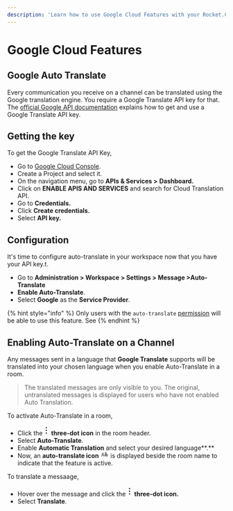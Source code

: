 ```yaml
---
description: 'Learn how to use Google Cloud Features with your Rocket.Chat server:'
---
```


# Google Cloud Features

## Google Auto Translate

Every communication you receive on a channel can be translated using the Google translation engine. You require a Google Translate API key for that. The [official Google API documentation](https://cloud.google.com/translate/pricing) explains how to get and use a Google Translate API key.

## Getting the key

To get the Google Translate API Key,&#x20;

* Go to [Google Cloud Console](http://cloud.google.com/console/).
* Create a Project and select it.
* On the navigation menu, go to **APIs & Services >** **Dashboard.**
* Click on **ENABLE APIS AND SERVICES** and search for Cloud Translation API.
* Go to **Credentials.**
* Click **Create credentials.**
* Select **API key.**

## Configuration

It's time to configure auto-translate in your workspace now that you have your API key.t.

* Go to **Administration > Workspace > Settings > Message >Auto-Translate**
* **Enable Auto-Translate**.&#x20;
* Select **Google** as the **Service Provider**.

{% hint style="info" %}
Only users with the `auto-translate` [permission](../../../use-rocket.chat/workspace-administration/permissions.md) will be able to use this feature. See
{% endhint %}

## Enabling Auto-Translate on a Channel

Any messages sent in a language that **Google Translate** supports will be translated into your chosen language when you enable Auto-Translate in a room.

> The translated messages are only visible to you. The original, untranslated messages is displayed for users who have not enabled Auto Translation.

To activate Auto-Translate in a room,

* Click the ![](../../../.gitbook/assets/three-dot-icon.png) **three-dot icon** in the room header.
* Select **Auto-Translate**. &#x20;
* Enable **Automatic Translation** and select your desired language**.**
* Now, an **auto-translate icon** ![](../../../.gitbook/assets/auto-translate.png) is displayed beside the room name to indicate that the feature is active.

To translate a messaage,&#x20;

* Hover over the message and click the ![](../../../.gitbook/assets/three-dot-icon.png) **three-dot icon.**
* Select **Translate**.
